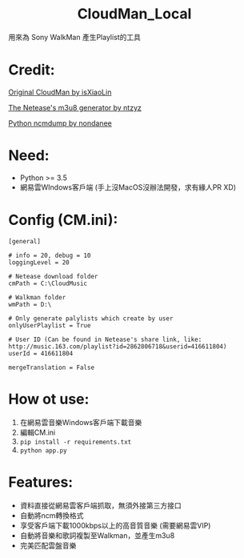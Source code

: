 <h1 align="center">CloudMan_Local</h1>
用來為 Sony WalkMan 產生Playlist的工具

# Credit:

[Original CloudMan by isXiaoLin](https://github.com/isXiaoLin/CloudMan)

[The Netease's m3u8 generator by ntzyz](https://ntzyz.io/post/mingrate-from-cloudmusic-to-walkman)

[Python ncmdump by nondanee](https://github.com/nondanee/ncmdump)

# Need:
- Python >= 3.5
- 網易雲WIndows客戶端 (手上沒MacOS沒辦法開發，求有緣人PR XD)

# Config (CM.ini):

```
[general]

# info = 20, debug = 10
loggingLevel = 20

# Netease download folder
cmPath = C:\CloudMusic

# Walkman folder
wmPath = D:\

# Only generate palylists which create by user
onlyUserPlaylist = True

# User ID (Can be found in Netease's share link, like: http://music.163.com/playlist?id=2862806718&userid=416611804)
userId = 416611804

mergeTranslation = False
```

# How ot use:
1. 在網易雲音樂Windows客戶端下載音樂
2. 編輯CM.ini
3. `pip install -r requirements.txt`
4. `python app.py`

# Features:
- 資料直接從網易雲客戶端抓取，無須外接第三方接口
- 自動將ncm轉換格式
- 享受客戶端下載1000kbps以上的高音質音樂 (需要網易雲VIP)
- 自動將音樂和歌詞複製至Walkman，並產生m3u8
- 完美匹配雲盤音樂
